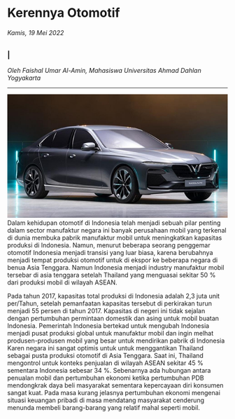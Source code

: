 # Kerennya Otomotif

###### Kamis, 19 Mei 2022

### |

_Oleh Faishal Umar Al-Amin, Mahasiswa Universitas Ahmad Dahlan Yogyakarta_

---
![gambar otomotif](/img/cars.jpg)
Dalam kehidupan otomotif di Indonesia telah menjadi sebuah pilar penting dalam sector manufaktur negara ini banyak perusahaan mobil yang terkenal di dunia membuka pabrik manufaktur mobil untuk meningkatkan kapasitas produksi di Indonesia. Namun, menurut beberapa seorang penggemar otomotif Indonesia menjadi transisi yang luar biasa, karena berubahnya menjadi tempat produksi otomotif untuk di ekspor ke beberapa negara di benua Asia Tenggara. Namun Indonesia menjadi industry manufaktur mobil tersebar di asia tenggara setelah Thailand yang menguasai sekitar 50 % dari produksi mobil di wilayah ASEAN.

Pada tahun 2017, kapasitas total produksi di Indonesia adalah 2,3 juta unit per/Tahun, setelah pemanfaatan kapasitas tersebut di perkirakan turun menjadi 55 persen di tahun 2017. Kapasitas di negeri ini tidak sejalan dengan pertumbuhan permintaan domestik dan asing untuk mobil buatan Indonesia. Pemerintah Indonesia bertekad untuk mengubah Indonesia menjadi pusat produksi global untuk manufaktur mobil dan ingin melhat produsen-produsen mobil yang besar untuk mendirikan pabrik di Indonesia Karen negara ini sangat optimis untuk untuk menggantikan Thailand sebagai pusta produksi otomotif di Asia Tenggara. Saat ini, Thailand mengontrol untuk konteks penjualan di wilayah ASEAN sekitar 45 % sementara Indonesia sebesar 34 %. Sebenarnya ada hubungan antara penualan mobil dan pertumbuhan ekonomi ketika pertumbuhan PDB mendongkrak daya beli masyarakat  sementara kepercayaan diri konsumen sangat kuat. Pada masa kurang jelasnya pertumbuhan ekonomi mengenai situasi keuangan pribadi di masa  mendatang masyarakat cenderung menunda membeli barang-barang yang relatif mahal seperti mobil.
